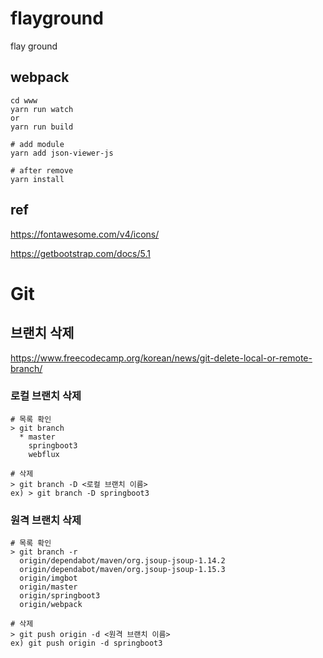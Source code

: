 # flayground

flay ground

## webpack

```
cd www
yarn run watch
or
yarn run build

# add module
yarn add json-viewer-js

# after remove
yarn install
```

## ref

https://fontawesome.com/v4/icons/

https://getbootstrap.com/docs/5.1

# Git

## 브랜치 삭제

https://www.freecodecamp.org/korean/news/git-delete-local-or-remote-branch/

### 로컬 브랜치 삭제

    # 목록 확인
    > git branch
      * master
        springboot3
        webflux

    # 삭제
    > git branch -D <로컬 브랜치 이름>
    ex) > git branch -D springboot3

### 원격 브랜치 삭제

    # 목록 확인
    > git branch -r
      origin/dependabot/maven/org.jsoup-jsoup-1.14.2
      origin/dependabot/maven/org.jsoup-jsoup-1.15.3
      origin/imgbot
      origin/master
      origin/springboot3
      origin/webpack

    # 삭제
    > git push origin -d <원격 브랜치 이름>
    ex) git push origin -d springboot3

##
